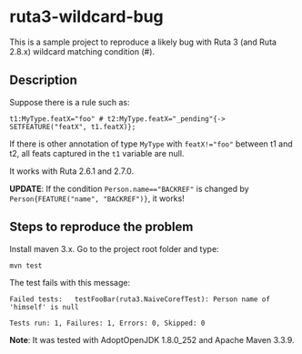 
# ruta3-wildcard-bug

This is a sample project to reproduce a likely bug with Ruta 3 (and Ruta 2.8.x) wildcard matching condition (#).


## Description

Suppose there is a rule such as:

```
t1:MyType.featX="foo" # t2:MyType.featX="_pending"{-> SETFEATURE("featX", t1.featX)};
```

If there is other annotation of type `MyType` with `featX!="foo"` between t1 and t2, all feats captured in the `t1` variable are null.

It works with Ruta 2.6.1 and 2.7.0.

**UPDATE**: If the condition `Person.name=="BACKREF"` is changed by `Person{FEATURE("name", "BACKREF")}`, it works!


## Steps to reproduce the problem

Install maven 3.x. Go to the project root folder and type:

```
mvn test
```

The test fails with this message:

```
Failed tests:   testFooBar(ruta3.NaiveCorefTest): Person name of 'himself' is null

Tests run: 1, Failures: 1, Errors: 0, Skipped: 0
```


**Note**: It was tested with AdoptOpenJDK 1.8.0_252 and Apache Maven 3.3.9.

